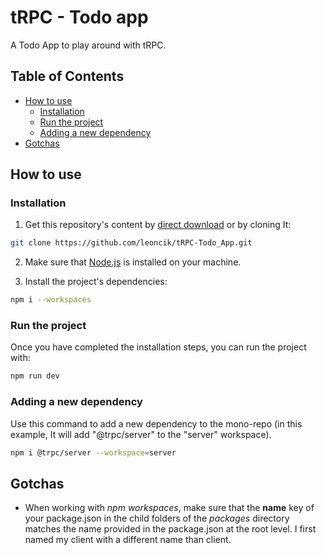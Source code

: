 # tRPC - Todo app

A Todo App to play around with tRPC.

## Table of Contents

- [How to use](#how-to-use)
  - [Installation](#installation)
  - [Run the project](#run-the-project)
  - [Adding a new dependency](#adding-a-new-dependency)
- [Gotchas](#gotchas)


## How to use

### Installation

1. Get this repository's content by [direct download](https://github.com/leoncik/tRPC-Todo_App/archive/refs/heads/master.zip) or by cloning It:

```sh
git clone https://github.com/leoncik/tRPC-Todo_App.git
```

2. Make sure that [Node.js](https://nodejs.org/en/) is installed on your machine.

3. Install the project's dependencies:

```sh
npm i --workspaces
```

### Run the project

Once you have completed the installation steps, you can run the project with:

```sh
npm run dev
```

### Adding a new dependency

Use this command to add a new dependency to the mono-repo (in this example, It will add "@trpc/server" to the "server" workspace).

```sh
npm i @trpc/server --workspace=server
```

## Gotchas

-   When working with _npm workspaces_, make sure that the **name** key of your package.json in the child folders of the _packages_ directory matches the name provided in the package.json at the root level. I first named my client with a different name than client.
